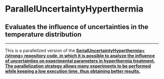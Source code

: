 # ParallelUncertaintyHyperthermia
## Evaluates the influence of uncertainties in the temperature distribution 
<hr />
<p>This is a parallelized version of the <a href='https://github.com/antonioMarchese/SerialUncertaintyHipertermia'><strong>SerialUncertaintyHyperthermia< /strong></ a> repository code, in which it is possible to analyze the influence of uncertainties on experimental parameters in hyperthermia treatment. The parallelization strategy allows many experiments to be performed while keeping a low execution time, thus obtaining better results.</ p>
